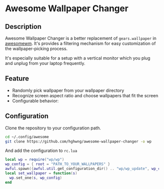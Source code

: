 # Awesome Wallpaper Changer

## Description

Awesome Wallpaper Changer is a better replacement of `gears.wallpaper` in [awesomewm](https://awesomewm.org/). It's provides a filtering mechanism for easy customization of the wallpaper-picking process.

It's especially suitable for a setup with a vertical monitor which you plug and unplug from your laptop frequently.

## Feature

- Randomly pick wallpaper from your wallpaper directory
- Recognize screen aspect ratio and choose wallpapers that fit the screen
- Configurable behavior: 

## Configuration
Clone the repository to your configuration path.

```sh
cd ~/.config/awesome
git clone https://github.com/hghwng/awesome-wallpaper-changer -o wp
````

And add the configuration to `rc.lua`

```lua
local wp = require("wp/wp")
wp_config = { root = "PATH_TO_YOUR_WALLPAPERS" }
awful.spawn({awful.util.get_configuration_dir() .. "wp/wp_update", wp_config.root })
local set_wallpaper = function(s)
  wp.set_one(s, wp_config)
end
```
